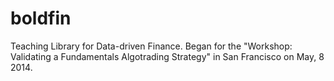 boldfin
=======

Teaching Library for Data-driven Finance. Began for the "Workshop: Validating a Fundamentals Algotrading Strategy" in San Francisco on May, 8 2014.


